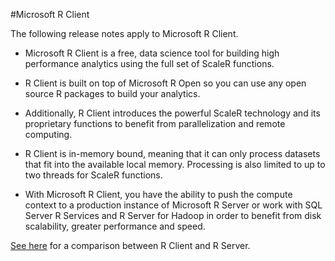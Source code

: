 #Microsoft R Client

The following release notes apply to Microsoft R Client.

+ Microsoft R Client is a free, data science tool for building high performance analytics using the full set of ScaleR functions.  

+ R Client is built on top of Microsoft R Open so you can use any open source R packages to build your analytics. 

+ Additionally, R Client introduces the powerful ScaleR technology and its proprietary functions to benefit from parallelization and remote computing. 

+ R Client is in-memory bound, meaning that it can only process datasets that fit into the available local memory. Processing is also limited to up to two threads for ScaleR functions.

+ With Microsoft R Client, you have the ability to push the compute context to a production instance of Microsoft R Server or work with SQL Server R Services and R Server for Hadoop in order to benefit from disk scalability, greater performance and speed. 

[See here](../index.md#compare-prods) for a comparison between R Client and R Server. 
